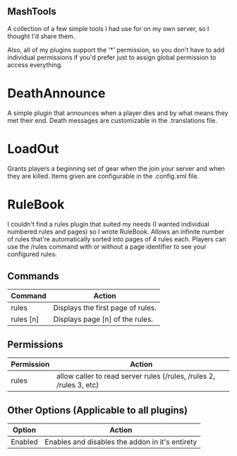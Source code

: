 ## MashTools

A collection of a few simple tools I had use for on my own server, so I thought I'd share them.

Also, all of my plugins support the '*' permission, so you don't have to add individual permissions
if you'd prefer just to assign global permission to access everything.

# DeathAnnounce

A simple plugin that announces when a player dies and by what means they met their end.
Death messages are customizable in the .translations file.

# LoadOut

Grants players a beginning set of gear when the join your server and when they are killed.
Items given are configurable in the .config.xml file.

# RuleBook

I couldn't find a rules plugin that suited my needs (I wanted individual numbered rules and pages) so I wrote RuleBook.
Allows an infinite number of rules that're automatically sorted into pages of 4 rules each. Players can use the /rules
command with or without a page identifier to see your configured rules.

## Commands
Command   | Action
----------|----------
rules     | Displays the first page of rules.
rules [n] | Displays page [n] of the rules.

## Permissions
Permission | Action
------- | -------
rules		| allow caller to read server rules (/rules, /rules 2, /rules 3, etc)


## Other Options (Applicable to all plugins)
Option | Action
------- | -------
Enabled								| Enables and disables the addon in it's entirety

